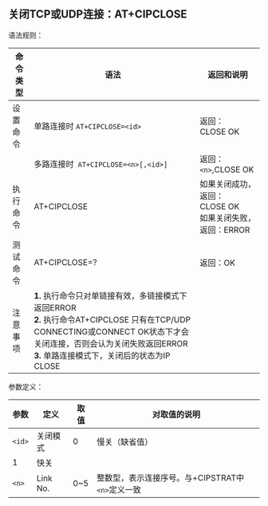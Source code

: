 ## 关闭TCP或UDP连接：AT+CIPCLOSE

语法规则：

| 命令类型 | 语法                                                         | 返回和说明                                                   |
| -------- | ------------------------------------------------------------ | ------------------------------------------------------------ |
| 设置命令 | 单路连接时 `AT+CIPCLOSE=<id>`                                | 返回：<br>CLOSE OK                                           |
|          | 多路连接时` AT+CIPCLOSE=<n>[,<id>]`                          | 返回：<br>`<n>`,CLOSE OK                                     |
| 执行命令 | AT+CIPCLOSE                                                  | 如果关闭成功，返回：<br>CLOSE OK <br>如果关闭失败，返回：ERROR |
| 测试命令 | AT+CIPCLOSE=?                                                | 返回：OK                                                     |
| 注意事项 | **1.** 执行命令只对单链接有效，多链接模式下返回ERROR<br>**2.** 执行命令AT+CIPCLOSE 只有在TCP/UDP CONNECTING或CONNECT OK状态下才会关闭连接，否则会认为关闭失败返回ERROR<br>**3.** 单路连接模式下，关闭后的状态为IP CLOSE |                                                              |

 

参数定义：

| 参数   | 定义     | 取值 | 对取值的说明                                     |
| ------ | -------- | ---- | ------------------------------------------------ |
| `<id>` | 关闭模式 | 0    | 慢关（缺省值）                                   |
| 1      | 快关     |      |                                                  |
| `<n>`  | Link No. | 0~5  | 整数型，表示连接序号。与+CIPSTRAT中`<n>`定义一致 |
